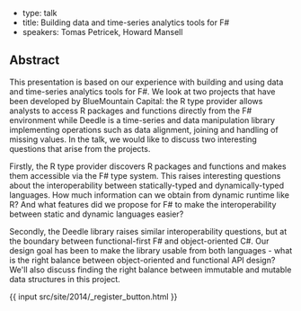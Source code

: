 - type: talk
- title: Building data and time-series analytics tools for F#
- speakers: Tomas Petricek, Howard Mansell

## Abstract 

This presentation is based on our experience with building and using
data and time-series analytics tools for F#. We look at two projects
that have been developed by BlueMountain Capital: the R type provider
allows analysts to access R packages and functions directly from the
F# environment while Deedle is a time-series and data manipulation
library implementing operations such as data alignment, joining and
handling of missing values. In the talk, we would like to discuss two
interesting questions that arise from the projects.

Firstly, the R type provider discovers R packages and functions and
makes them accessible via the F# type system. This raises interesting
questions about the interoperability between statically-typed and
dynamically-typed languages. How much information can we obtain from
dynamic runtime like R? And what features did we propose for F# to
make the interoperability between static and dynamic languages easier?

Secondly, the Deedle library raises similar interoperability
questions, but at the boundary between functional-first F# and
object-oriented C#. Our design goal has been to make the library
usable from both languages - what is the right balance between
object-oriented and functional API design? We'll also discuss finding
the right balance between immutable and mutable data structures in
this project.

{{ input src/site/2014/_register_button.html }}
